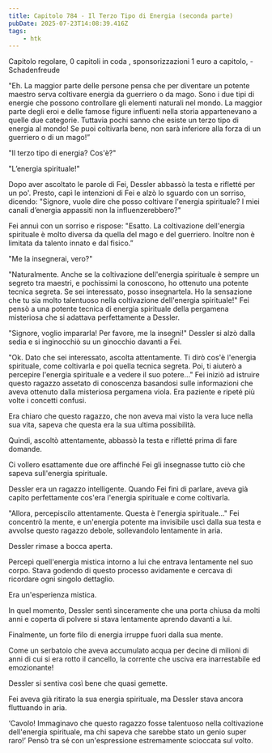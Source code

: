 ```yaml
---
title: Capitolo 784 - Il Terzo Tipo di Energia (seconda parte)
pubDate: 2025-07-23T14:08:39.416Z
tags:
    - htk
---
```



Capitolo regolare,
0 capitoli in coda ,
sponsorizzazioni 1 euro a capitolo,
-Schadenfreude


"Eh. La maggior parte delle persone pensa che per diventare un potente maestro serva coltivare energia da guerriero o da mago. Sono i due tipi di energie che possono controllare gli elementi naturali nel mondo. La maggior parte degli eroi e delle famose figure influenti nella storia appartenevano a quelle due categorie.
Tuttavia pochi sanno che esiste un terzo tipo di energia al mondo! Se puoi coltivarla bene, non sarà inferiore alla forza di un guerriero o di un mago!”


"Il terzo tipo di energia? Cos'è?"


"L’energia spirituale!"


Dopo aver ascoltato le parole di Fei, Dessler abbassò la testa e rifletté per un po'. Presto, capì le intenzioni di Fei e alzò lo sguardo con un sorriso, dicendo: "Signore, vuole dire che posso coltivare l'energia spirituale? I miei canali d’energia appassiti non la influenzerebbero?"


Fei annuì con un sorriso e rispose: "Esatto. La coltivazione dell'energia spirituale è molto diversa da quella del mago e del guerriero. Inoltre non è limitata da talento innato e dal fisico.”


"Me la insegnerai, vero?"


"Naturalmente. Anche se la coltivazione dell'energia spirituale è sempre un segreto tra maestri, e pochissimi la conoscono, ho ottenuto una potente tecnica segreta. Se sei interessato, posso insegnartela.
Ho la sensazione che tu sia molto talentuoso nella coltivazione dell'energia spirituale!" Fei pensò a una potente tecnica di energia spirituale della pergamena misteriosa che si adattava perfettamente a Dessler.


"Signore, voglio impararla! Per favore, me la insegni!" Dessler si alzò dalla sedia e si inginocchiò su un ginocchio davanti a Fei.


"Ok. Dato che sei interessato, ascolta attentamente. Ti dirò cos'è l'energia spirituale, come coltivarla e poi quella tecnica segreta. Poi, ti aiuterò a percepire l'energia spirituale e a vedere il suo potere..." Fei iniziò ad istruire questo ragazzo assetato di conoscenza basandosi sulle informazioni che aveva ottenuto dalla misteriosa pergamena viola. Era paziente e ripeté più volte i concetti confusi.


Era chiaro che questo ragazzo, che non aveva mai visto la vera luce nella sua vita, sapeva che questa era la sua ultima possibilità.


Quindi, ascoltò attentamente, abbassò la testa e rifletté prima di fare domande.


Ci vollero esattamente due ore affinché Fei gli insegnasse tutto ciò che sapeva sull'energia spirituale.


Dessler era un ragazzo intelligente. Quando Fei finì di parlare, aveva già capito perfettamente cos'era l'energia spirituale e come coltivarla.


"Allora, percepiscilo attentamente. Questa è l'energia spirituale..." Fei concentrò la mente, e un'energia potente ma invisibile uscì dalla sua testa e avvolse questo ragazzo debole, sollevandolo lentamente in aria.


Dessler rimase a bocca aperta.


Percepì quell'energia mistica intorno a lui che entrava lentamente nel suo corpo. Stava godendo di questo processo avidamente e cercava di ricordare ogni singolo dettaglio.


Era un'esperienza mistica.


In quel momento, Dessler sentì sinceramente che una porta chiusa da molti anni e coperta di polvere si stava lentamente aprendo davanti a lui.


Finalmente, un forte filo di energia irruppe fuori dalla sua mente.


Come un serbatoio che aveva accumulato acqua per decine di milioni di anni di cui si era rotto il cancello, la corrente che usciva era inarrestabile ed emozionante!


Dessler si sentiva così bene che quasi gemette.


Fei aveva già ritirato la sua energia spirituale, ma Dessler stava ancora fluttuando in aria.


‘Cavolo! Immaginavo che questo ragazzo fosse talentuoso nella coltivazione dell'energia spirituale, ma chi sapeva che sarebbe stato un genio super raro!’ Pensò tra sé con un'espressione estremamente scioccata sul volto.

